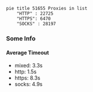 
```mermaid
pie title 51655 Proxies in list
    "HTTP" : 22725
    "HTTPS": 6470
    "SOCKS" : 28197
```

### Some Info
#### Average Timeout

- mixed: 3.3s
- http: 1.5s
- https: 8.3s
- socks: 4.9s
